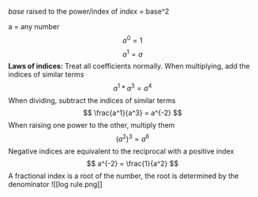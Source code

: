 *base* raised to the power/index of *index* = base^2

a = any number
$$a^0 = 1$$
$$a^1 = a$$
**Laws of indices:**
Treat all coefficients normally.
When multiplying, add the indices of similar terms	$$a^1 * a^3 = a^4$$
When dividing, subtract the indices of similar terms $$ \frac{a^1}{a^3} = a^{-2} $$
When raising one power to the other, multiply them $$ (a^2)^3 = a^6 $$
Negative indices are equivalent to the reciprocal with a positive index $$ a^{-2} = \frac{1}{a^2} $$
A fractional index is a root of the number, the root is determined by the denominator
![[log rule.png]]

